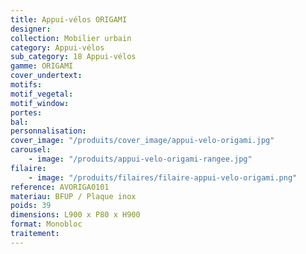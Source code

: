 ```yaml
---
title: Appui-vélos ORIGAMI
designer:
collection: Mobilier urbain
category: Appui-vélos
sub_category: 18 Appui-vélos
gamme: ORIGAMI
cover_undertext:
motifs:
motif_vegetal:
motif_window:
portes:
bal:
personnalisation:
cover_image: "/produits/cover_image/appui-velo-origami.jpg"
carousel:
    - image: "/produits/appui-velo-origami-rangee.jpg"
filaire:
    - image: "/produits/filaires/filaire-appui-velo-origami.png"
reference: AVORIGA0101
materiau: BFUP / Plaque inox
poids: 39
dimensions: L900 x P80 x H900
format: Monobloc
traitement:
---
```

